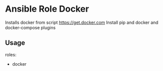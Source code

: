 Ansible Role Docker
=========
 
Installs docker from script https://get.docker.com
Install pip and docker and docker-compose plugins

Usage
-----

roles:
  - docker
